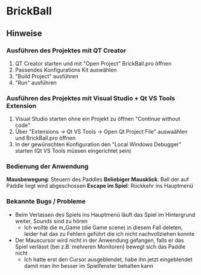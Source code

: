 # BrickBall

## Hinweise
### Ausführen des Projektes mit QT Creator
1. QT Creator starten und mit "Open Project" BrickBall.pro öffnen
2. Passendes Konfigurations Kit auswählen
3. "Build Project" ausführen
4. "Run" ausführen

### Ausführen des Projektes mit Visual Studio + Qt VS Tools Extension
1. Visual Studio starten ohne ein Projekt zu öffnen "Continue without code"
2. Über "Extensions -> Qt VS Tools -> Open Qt Project File" auswaählen und BrickBall.pro öffnen
3. In der gewünschten Konfiguration den "Local Windows Debugger" starten (Qt VS Tools müssen eingerichtet sein)

### Bedienung der Anwendung
**Mausbewegung**: Steuern des Paddles
**Beliebiger Mausklick**: Ball der auf Paddle liegt wird abgeschossen
**Escape im Spiel**: Rückkehr ins Hauptmenü

### Bekannte Bugs / Probleme
- Beim Verlassen des Spiels ins Hauptmenü läuft das Spiel im Hintergrund weiter, Sounds sind zu hören
    - Ich wollte die m_Game (die Game scene) in diesem Fall deleten, leider hat das zu Fehlern geführt die ich nicht nachvollziehen konnte
- Der Mauscursor wird nicht in der Anwendung gefangen, falls er das Spiel verlässt (bei z.B. mehreren Monitoren) bewegt sich das Paddle nicht
    - Ich hatte erst den Cursor ausgeblendet, habe ihn jetzt eingeblendet damit man ihn besser im Spielfenster behalten kann